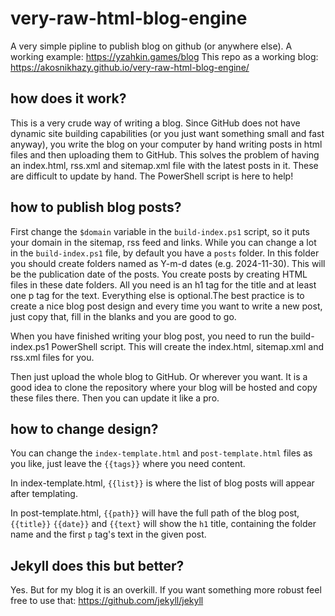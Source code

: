 # very-raw-html-blog-engine
A very simple pipline to publish blog on github (or anywhere else). A working example: https://yzahkin.games/blog
This repo as a working blog: https://akosnikhazy.github.io/very-raw-html-blog-engine/

## how does it work?
This is a very crude way of writing a blog. Since GitHub does not have dynamic site building capabilities (or you just want something small and fast anyway), you write the blog on your computer by hand writing posts in html files and then uploading them to GitHub.
This solves the problem of having an index.html, rss.xml and sitemap.xml file with the latest posts in it. These are difficult to update by hand. The PowerShell script is here to help!

## how to publish blog posts?
First change the ```$domain``` variable in the ```build-index.ps1``` script, so it puts your domain in the sitemap, rss feed and links.
While you can change a lot in the ```build-index.ps1``` file, by default you have a ``posts`` folder. In this folder you should create folders named as Y-m-d dates (e.g. 2024-11-30). This will be the publication date of the posts. You create posts by creating HTML files in these date folders. All you need is an h1 tag for the title and at least one p tag for the text. Everything else is optional.The best practice is to create a nice blog post design and every time you want to write a new post, just copy that, fill in the blanks and you are good to go.

When you have finished writing your blog post, you need to run the build-index.ps1 PowerShell script. This will create the index.html, sitemap.xml and rss.xml files for you.

Then just upload the whole blog to GitHub. Or wherever you want. It is a good idea to clone the repository where your blog will be hosted and copy these files there. Then you can update it like a pro.

## how to change design?
You can change the ``index-template.html`` and ``post-template.html`` files as you like, just leave the ``{{tags}}`` where you need content. 

In index-template.html, ```{{list}}``` is where the list of blog posts will appear after templating.

In post-template.html, ```{{path}}``` will have the full path of the blog post, ```{{title}}``` ```{{date}}``` and ```{{text}``` will show the ```h1``` title, containing the folder name and the first ```p``` tag's text in the given post.

## Jekyll does this but better?
Yes. But for my blog it is an overkill. If you want something more robust feel free to use that: https://github.com/jekyll/jekyll
